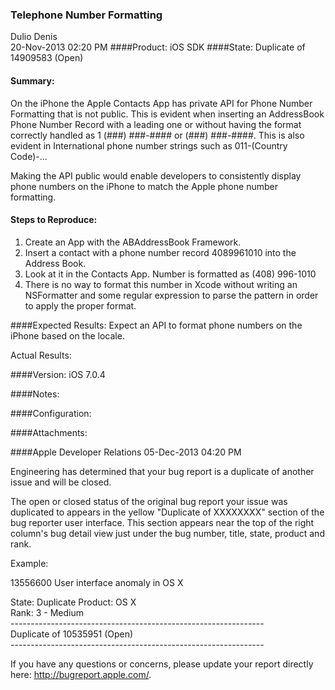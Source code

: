 ### Telephone Number Formatting
Dulio Denis<br>
20-Nov-2013 02:20 PM
####Product: iOS SDK
####State: Duplicate of 14909583 (Open)

#### Summary:
On the iPhone the Apple Contacts App has private API for Phone Number Formatting that is not public.  This is evident when inserting an AddressBook Phone Number Record with a leading one or without having the format correctly handled as 1 (###) ###-#### or (###) ###-####. This is also evident in International phone number strings such as 011-(Country Code)-...  

Making the API public would enable developers to consistently display phone numbers on the iPhone to match the Apple phone number formatting.

#### Steps to Reproduce:
1. Create an App with the ABAddressBook Framework.
2. Insert a contact with a phone number record 4089961010 into the Address Book.
3. Look at it in the Contacts App. Number is formatted as (408) 996-1010
4. There is no way to format this number in Xcode without writing an NSFormatter and some regular expression to parse the pattern in order to apply the proper format.

####Expected Results:
Expect an API to format phone numbers on the iPhone based on the locale.

Actual Results:


####Version:
iOS 7.0.4

####Notes:


####Configuration:


####Attachments:

####Apple Developer Relations
05-Dec-2013 04:20 PM<br>

Engineering has determined that your bug report is a duplicate of another issue and will be closed. <br>

The open or closed status of the original bug report your issue was duplicated to appears in the yellow "Duplicate of XXXXXXXX" section of the bug reporter user interface. This section appears near the top of the right column's bug detail view just under the bug number, title, state, product and rank.<br>

Example:<br>

13556600 User interface anomaly in OS X<br>
                  
State: Duplicate                   Product: OS X<br>
Rank: 3 - Medium<br>
---------------------------------------------------------------<br>
Duplicate of 10535951 (Open)<br>
---------------------------------------------------------------<br>


If you have any questions or concerns, please update your report directly here: http://bugreport.apple.com/.